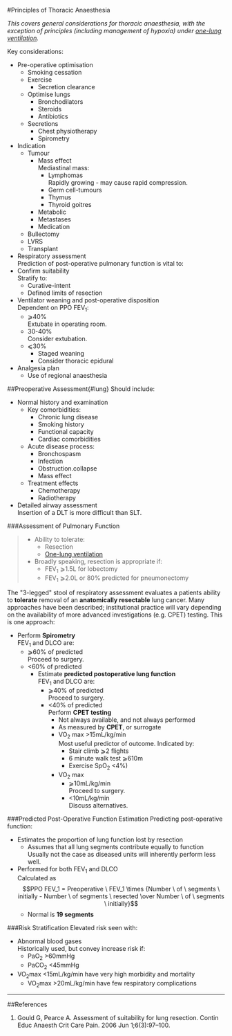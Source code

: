 #Principles of Thoracic Anaesthesia

*This covers general considerations for thoracic anaesthesia, with the exception of principles (including management of hypoxia) under [one-lung ventilation](/management/resp/olv.md).*

Key considerations:
* Pre-operative optimisation
	* Smoking cessation
	* Exercise
		* Secretion clearance
	* Optimise lungs
		* Bronchodilators
		* Steroids
		* Antibiotics
	* Secretions
		* Chest physiotherapy
		* Spirometry
* Indication
	* Tumour
		* Mass effect  
		Mediastinal mass:
			* Lymphomas  
			Rapidly growing - may cause rapid compression.
			* Germ cell-tumours
			* Thymus
			* Thyroid goitres
		* Metabolic
		* Metastases
		* Medication
	* Bullectomy
	* LVRS
	* Transplant
* Respiratory assessment  
Prediction of post-operative pulmonary function is vital to:
* Confirm suitability  
Stratify to:
	* Curative-intent
	* Defined limits of resection
* Ventilator weaning and post-operative disposition  
Dependent on PPO FEV<sub>1</sub>:
	* ⩾40%  
	Extubate in operating room.
	* 30-40%  
	Consider extubation.
	* ⩽30%  
		* Staged weaning
		* Consider thoracic epidural
* Analgesia plan
	* Use of regional anaesthesia



##Preoperative Assessment{#lung}
Should include:
* Normal history and examination
	* Key comorbidities:
		* Chronic lung disease
		* Smoking history
		* Functional capacity
		* Cardiac comorbidities
	* Acute disease process:
		* Bronchospasm
		* Infection
		* Obstruction.collapse
		* Mass effect
	* Treatment effects
		* Chemotherapy
		* Radiotherapy
* Detailed airway assessment  
Insertion of a DLT is more difficult than SLT.


###Assessment of Pulmonary Function
> * Ability to tolerate:
>	* Resection
>	* [One-lung ventilation](/management/resp/olv.md)
>* Broadly speaking, resection is appropriate if:
>	* FEV<sub>1</sub> ⩾1.5L for lobectomy
>	* FEV<sub>1</sub> ⩾2.0L or 80% predicted for pneumonectomy



The "3-legged" stool of respiratory assessment evaluates a patients ability to **tolerate** removal of an **anatomically resectable** lung cancer. Many approaches have been described; institutional practice will vary depending on the availability of more advanced investigations (e.g. CPET) testing. This is one approach:
* Perform **Spirometry**  
FEV<sub>1</sub> and DLCO are:
	* ⩾60% of predicted  
	Proceed to surgery.
	* <60% of predicted
		* Estimate **predicted postoperative lung function**  
		FEV<sub>1</sub> and DLCO are:
			* ⩾40% of predicted  
			Proceed to surgery.
			* <40% of predicted  
			Perform **CPET testing**  
				* Not always available, and not always performed
				* As measured by **CPET**, or surrogate
				* VO<sub>2</sub> max >15mL/kg/min  
				Most useful predictor of outcome. Indicated by:
					* Stair climb ⩾2 flights
					* 6 minute walk test ⩾610m
					* Exercise SpO<sub>2</sub> <4%)
				* VO<sub>2</sub> max
					* ⩾10mL/kg/min  
					Proceed to surgery.
					* <10mL/kg/min  
					Discuss alternatives.



###Predicted Post-Operative Function Estimation
Predicting post-operative function:
* Estimates the proportion of lung function lost by resection
	* Assumes that all lung segments contribute equally to function  
	Usually not the case as diseased units will inherently perform less well.
* Performed for both FEV<sub>1</sub> and DLCO  
Calculated as $$PPO FEV_1 = Preoperative \ FEV_1 \times {Number \ of \ segments \ initially - Number \ of segments \ resected \over Number \ of \ segments \ initially}$$
	* Normal is **19 segments**


###Risk Stratification
Elevated risk seen with:
* Abnormal blood gases  
Historically used, but convey increase risk if:
	* PaO<sub>2</sub> >60mmHg
	* PaCO<sub>2</sub> <45mmHg
* VO<sub>2</sub>max <15mL/kg/min have very high morbidity and mortality
	* VO<sub>2</sub>max >20mL/kg/min have few respiratory complications

---
##References
1. Gould G, Pearce A. Assessment of suitability for lung resection. Contin Educ Anaesth Crit Care Pain. 2006 Jun 1;6(3):97–100. 
